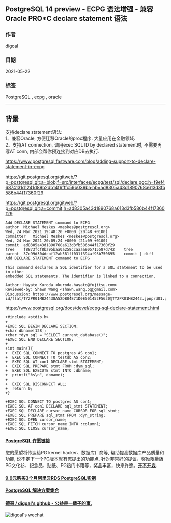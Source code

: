 ## PostgreSQL 14 preview - ECPG 语法增强 - 兼容Oracle PRO\*C declare statement 语法  
    
### 作者    
digoal    
    
### 日期    
2021-05-22    
    
### 标签    
PostgreSQL , ecpg , oracle   
    
----    
    
## 背景    
支持declare statement语法:  
1、兼容Oracle, 方便迁移Oracle的proc程序. 大量应用在金融领域.  
2、支持AT connection, 调用exec SQL ID by declared statement时, 不需要再写AT conn, 内部会帮你预连接到对应DB去执行.   
  
https://www.postgresql.fastware.com/blog/adding-support-to-declare-statement-in-ecpg  
  
https://git.postgresql.org/gitweb/?p=postgresql.git;a=blob;f=src/interfaces/ecpg/test/sql/declare.pgc;h=f9ef46874131d1241d89b2db14f6fffc59b039ba;hb=ad8305a43d1890768a613d3fb586b44f17360f29  
  
https://git.postgresql.org/gitweb/?p=postgresql.git;a=commit;h=ad8305a43d1890768a613d3fb586b44f17360f29  
  
```  
Add DECLARE STATEMENT command to ECPG  
author	Michael Meskes <meskes@postgresql.org>	  
Wed, 24 Mar 2021 19:48:20 +0000 (20:48 +0100)  
committer	Michael Meskes <meskes@postgresql.org>	  
Wed, 24 Mar 2021 20:09:24 +0000 (21:09 +0100)  
commit	ad8305a43d1890768a613d3fb586b44f17360f29  
tree	f8873fcf8ba95baa0a258ccaaaa905715587d742	tree  
parent	37c99d304dcbf12ab581ff031f394af93b750895	commit | diff  
Add DECLARE STATEMENT command to ECPG  
  
This command declares a SQL identifier for a SQL statement to be used in other  
embedded SQL statements. The identifier is linked to a connection.  
  
Author: Hayato Kuroda <kuroda.hayato@fujitsu.com>  
Reviewed-by: Shawn Wang <shawn.wang.pg@gmail.com>  
Discussion: https://www.postgresql.org/message-id/flat/TY2PR01MB24438A52DB04E71D0E501452F5630@TY2PR01MB2443.jpnprd01.prod.outlook.com  
```  
  
https://www.postgresql.org/docs/devel/ecpg-sql-declare-statement.html  
  
```  
+#include <stdio.h>  
+  
+EXEC SQL BEGIN DECLARE SECTION;  
+char dbname[128];  
+char *dym_sql = "SELECT current_database()";  
+EXEC SQL END DECLARE SECTION;  
+  
+int main(){  
+  EXEC SQL CONNECT TO postgres AS con1;  
+  EXEC SQL CONNECT TO testdb AS con2;  
+  EXEC SQL AT con1 DECLARE stmt STATEMENT;  
+  EXEC SQL PREPARE stmt FROM :dym_sql;  
+  EXEC SQL EXECUTE stmt INTO :dbname;  
+  printf("%s\n", dbname);  
+  
+  EXEC SQL DISCONNECT ALL;  
+  return 0;  
+}  
```  
  
  
```  
+EXEC SQL CONNECT TO postgres AS con1;  
+EXEC SQL AT con1 DECLARE sql_stmt STATEMENT;  
+EXEC SQL DECLARE cursor_name CURSOR FOR sql_stmt;  
+EXEC SQL PREPARE sql_stmt FROM :dyn_string;  
+EXEC SQL OPEN cursor_name;  
+EXEC SQL FETCH cursor_name INTO :column1;  
+EXEC SQL CLOSE cursor_name;  
```  
  
  
#### [PostgreSQL 许愿链接](https://github.com/digoal/blog/issues/76 "269ac3d1c492e938c0191101c7238216")
您的愿望将传达给PG kernel hacker、数据库厂商等, 帮助提高数据库产品质量和功能, 说不定下一个PG版本就有您提出的功能点. 针对非常好的提议，奖励限量版PG文化衫、纪念品、贴纸、PG热门书籍等，奖品丰富，快来许愿。[开不开森](https://github.com/digoal/blog/issues/76 "269ac3d1c492e938c0191101c7238216").  
  
  
#### [9.9元购买3个月阿里云RDS PostgreSQL实例](https://www.aliyun.com/database/postgresqlactivity "57258f76c37864c6e6d23383d05714ea")
  
  
#### [PostgreSQL 解决方案集合](https://yq.aliyun.com/topic/118 "40cff096e9ed7122c512b35d8561d9c8")
  
  
#### [德哥 / digoal's github - 公益是一辈子的事.](https://github.com/digoal/blog/blob/master/README.md "22709685feb7cab07d30f30387f0a9ae")
  
  
![digoal's wechat](../pic/digoal_weixin.jpg "f7ad92eeba24523fd47a6e1a0e691b59")
  
